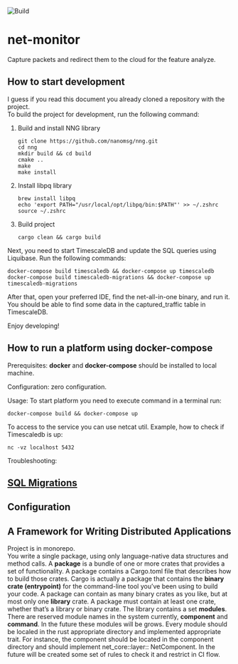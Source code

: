 ![Build](https://github.com/net-stalker/net-monitor/actions/workflows/rust.yml/badge.svg?branch=develop)

# net-monitor

Capture packets and redirect them to the cloud for the feature analyze.

## How to start development

I guess if you read this document you already cloned a repository with the project.  
To build the project for development, run the following command:

1. Build and install NNG library  
    ```shell
    git clone https://github.com/nanomsg/nng.git  
    cd nng  
    mkdir build && cd build  
    cmake ..  
    make  
    make install  
    ```
2. Install libpq library
    ```shell
    brew install libpq
    echo 'export PATH="/usr/local/opt/libpq/bin:$PATH"' >> ~/.zshrc
    source ~/.zshrc
    ```
3. Build project
    ```shell
    cargo clean && cargo build
    ```

Next, you need to start TimescaleDB and update the SQL queries using Liquibase. Run the following
commands:

```shell
docker-compose build timescaledb && docker-compose up timescaledb
docker-compose build timescaledb-migrations && docker-compose up timescaledb-migrations
```

After that, open your preferred IDE, find the net-all-in-one binary, and run it. You should be able
to find some data in the captured_traffic table in TimescaleDB.

Enjoy developing!

## How to run a platform using docker-compose

Prerequisites: **docker** and **docker-compose** should be installed to local machine.

Configuration: zero configuration.

Usage: To start platform you need to execute command in a terminal
run: 
```shell
docker-compose build && docker-compose up
```

To access to the service you can use netcat util. Example, how to check if Timescaledb is up:

```shell
nc -vz localhost 5432
```

Troubleshooting:

## [SQL Migrations](net-timescale%2Fmigrations)

## Configuration

## A Framework for Writing Distributed Applications

Project is in monorepo.  
You write a single package, using only language-native data structures and method calls.
A **package** is a bundle of one or more crates that provides a set of functionality. A package
contains a Cargo.toml file that describes how to build those crates. Cargo is actually a package
that contains the **binary crate (entrypoint)** for the command-line tool you’ve been using to build
your code. A package can contain as many binary crates as you like, but at most only one **library**
crate. A package must contain at least one crate, whether that’s a library or binary crate. The
library contains a set **modules**. There are reserved module names in the system currently,
**component** and **command**. In the future these modules will be grows. Every module should
be localed in the rust appropriate directory and implemented appropriate trait. For instance, the
component should be located in the component directory and should implement net_core::layer::
NetComponent. In the future will be created some set of rules to check it and restrict in CI flow.

